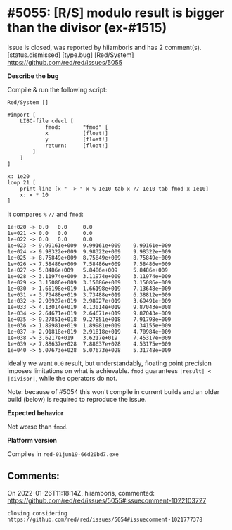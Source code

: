 
#5055: [R/S] modulo result is bigger than the divisor (ex-#1515)
================================================================================
Issue is closed, was reported by hiiamboris and has 2 comment(s).
[status.dismissed] [type.bug] [Red/System]
<https://github.com/red/red/issues/5055>

**Describe the bug**

Compile & run the following script:
```
Red/System []

#import [
	LIBC-file cdecl [
	        fmod:       "fmod" [
            x           [float!]
            y           [float!]
            return:     [float!]
        ]
	]
]

x: 1e20
loop 21 [
	print-line [x " -> " x % 1e10 tab x // 1e10 tab fmod x 1e10]
	x: x * 10
]
```
It compares `%` `//` and `fmod`:
```
1e+020 -> 0.0   0.0     0.0
1e+021 -> 0.0   0.0     0.0
1e+022 -> 0.0   0.0     0.0
1e+023 -> 9.99161e+009  9.99161e+009    9.99161e+009
1e+024 -> 9.98322e+009  9.98322e+009    9.98322e+009
1e+025 -> 8.75849e+009  8.75849e+009    8.75849e+009
1e+026 -> 7.58486e+009  7.58486e+009    7.58486e+009
1e+027 -> 5.8486e+009   5.8486e+009     5.8486e+009
1e+028 -> 3.11974e+009  3.11974e+009    3.11974e+009
1e+029 -> 3.15086e+009  3.15086e+009    3.15086e+009
1e+030 -> 1.66198e+019  1.66198e+019    7.13648e+009
1e+031 -> 3.73488e+019  3.73488e+019    6.38812e+009
1e+032 -> 2.98927e+019  2.98927e+019    3.69491e+009
1e+033 -> 4.13014e+019  4.13014e+019    9.87043e+008
1e+034 -> 2.64671e+019  2.64671e+019    9.87043e+009
1e+035 -> 9.27851e+018  9.27851e+018    7.91798e+009
1e+036 -> 1.89981e+019  1.89981e+019    4.34155e+009
1e+037 -> 2.91818e+019  2.91818e+019    4.70984e+009
1e+038 -> 3.6217e+019   3.6217e+019     7.45317e+009
1e+039 -> 7.88637e+028  7.88637e+028    4.53175e+009
1e+040 -> 5.07673e+028  5.07673e+028    5.31748e+009
```
Ideally we want `0.0` result, but understandably, floating point precision imposes limitations on what is achievable. `fmod` guarantees `|result| < |divisor|`, while the operators do not.

Note: because of #5054 this won't compile in current builds and an older build (below) is required to reproduce the issue.

**Expected behavior**

Not worse than `fmod`.

**Platform version**

Compiles in `red-01jun19-66d20bd7.exe`




Comments:
--------------------------------------------------------------------------------

On 2022-01-26T11:18:14Z, hiiamboris, commented:
<https://github.com/red/red/issues/5055#issuecomment-1022103727>

    closing considering https://github.com/red/red/issues/5054#issuecomment-1021777378

